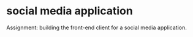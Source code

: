 # social media application
Assignment: building the front-end client for a social media application.
